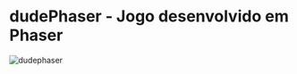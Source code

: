 # dudePhaser - Jogo desenvolvido em Phaser

![dudephaser](https://user-images.githubusercontent.com/17071599/50531999-486cd980-0af1-11e9-9e63-85d71ab90dbd.png)
